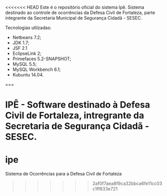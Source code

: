 <<<<<<< HEAD
Este é o repositório oficial do sistema Ipê. Sistema destinado ao controle de ocorrências da Defesa Civil de Fortaleza, parte integrante da Secretaria Municipal de Segurança Cidadã - SESEC.

Tecnologias utlizadas:

 - Netbeans 7.2;
 - JDK 1.7;
 - JSF 2.1
 - EclipseLink 2;
 - Primefaces 5.2-SNAPSHOT;
 - MySQL 5.5;
 - MySQL Workbench 6.1;
 - Kubuntu 14.04.

===

IPÊ - Software destinado à Defesa Civil de Fortaleza, intregrante da Secretaria de Segurança Cidadã - SESEC.
=======
# ipe
Sistema de Ocorrências para a Defesa Civil de Fortaleza
>>>>>>> 2af0f7aea8f9ca32bbca6fe11cc03c1ff833e721
